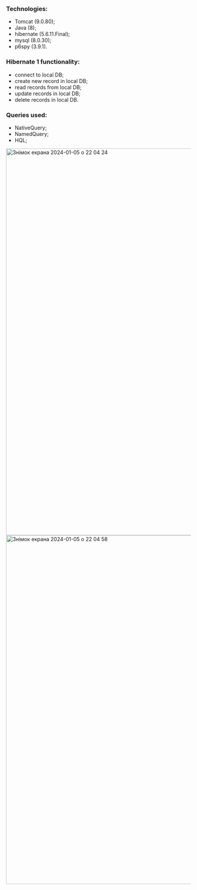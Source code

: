 ### Technologies: 
- Tomcat (9.0.80);
- Java (8);
- hibernate (5.6.11.Final);
- mysql (8.0.30);
- p6spy (3.9.1).

### Hibernate 1 functionality:
- connect to local DB;
- create new record in local DB;
- read records from local DB;
- update records in local DB;
- delete records in local DB.

### Queries used:
- NativeQuery;
- NamedQuery;
- HQL;

<img width="1052" alt="Знімок екрана 2024-01-05 о 22 04 24" src="https://github.com/RomanMakarenko/project-hibernate-1/assets/7659126/afb3972e-6d74-453b-8707-8000eb09342b">
<img width="949" alt="Знімок екрана 2024-01-05 о 22 04 58" src="https://github.com/RomanMakarenko/project-hibernate-1/assets/7659126/e03b03e1-372d-4625-bbe1-6468cb580bd5">
